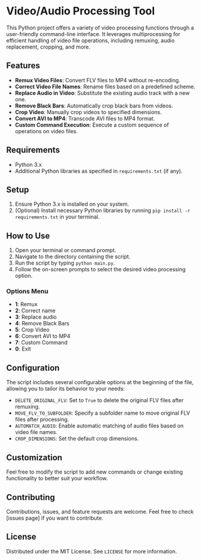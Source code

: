 
# Video/Audio Processing Tool

This Python project offers a variety of video processing functions through a user-friendly command-line interface. It leverages multiprocessing for efficient handling of video file operations, including remuxing, audio replacement, cropping, and more.

## Features

- **Remux Video Files**: Convert FLV files to MP4 without re-encoding.
- **Correct Video File Names**: Rename files based on a predefined scheme.
- **Replace Audio in Video**: Substitute the existing audio track with a new one.
- **Remove Black Bars**: Automatically crop black bars from videos.
- **Crop Video**: Manually crop videos to specified dimensions.
- **Convert AVI to MP4**: Transcode AVI files to MP4 format.
- **Custom Command Execution**: Execute a custom sequence of operations on video files.

## Requirements

- Python 3.x
- Additional Python libraries as specified in `requirements.txt` (if any).

## Setup

1. Ensure Python 3.x is installed on your system.
2. (Optional) Install necessary Python libraries by running `pip install -r requirements.txt` in your terminal.

## How to Use

1. Open your terminal or command prompt.
2. Navigate to the directory containing the script.
3. Run the script by typing `python main.py`.
4. Follow the on-screen prompts to select the desired video processing option.

### Options Menu

- **1**: Remux
- **2**: Correct name
- **3**: Replace audio
- **4**: Remove Black Bars
- **5**: Crop Video
- **6**: Convert AVI to MP4
- **7**: Custom Command
- **0**: Exit

## Configuration

The script includes several configurable options at the beginning of the file, allowing you to tailor its behavior to your needs:

- `DELETE_ORIGINAL_FLV`: Set to `True` to delete the original FLV files after remuxing.
- `MOVE_FLV_TO_SUBFOLDER`: Specify a subfolder name to move original FLV files after processing.
- `AUTOMATCH_AUDIO`: Enable automatic matching of audio files based on video file names.
- `CROP_DIMENSIONS`: Set the default crop dimensions.

## Customization

Feel free to modify the script to add new commands or change existing functionality to better suit your workflow.

## Contributing

Contributions, issues, and feature requests are welcome. Feel free to check [issues page] if you want to contribute.

## License

Distributed under the MIT License. See `LICENSE` for more information.